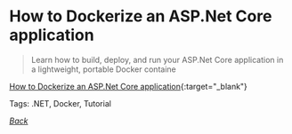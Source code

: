 # How to Dockerize an ASP.Net Core application

> Learn how to build, deploy, and run your ASP.Net Core application in a lightweight, portable Docker containe

[How to Dockerize an ASP.Net Core application](https://www.infoworld.com/article/3314897/microsoft-net/how-to-dockerize-an-aspnet-core-application.html){:target="_blank"}

Tags: .NET, Docker, Tutorial

[_Back_](../)
